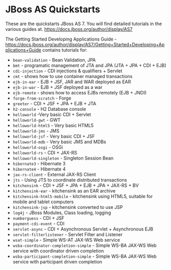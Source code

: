 JBoss AS Quickstarts
====================

These are the quickstarts JBoss AS 7. You will find detailed tutorials in the
various guides at.
<https://docs.jboss.org/author/display/AS7>

The Getting Started Developing Applications Guide -
<https://docs.jboss.org/author/display/AS7/Getting+Started+Developing+Applications+Guide>
contains tutorials for:

* `bean-validation` - Bean Validation, JPA
* `bmt` - programatic management of JTA and JPA (JTA + JPA + CDI + EJB)
* `cdi-injection` - CDI injections & qualifiers + Servlet
* `cmt` - shows how to use container managed transactions
* `ejb-in-ear` - EJB + JSF, JAR and WAR deployed as EAR
* `ejb-in-war` - EJB + JSF deployed as a war
* `ejb-remote` - shows how to access EJBs remotely (EJB + JNDI)
* `forge-from-scratch` - Forge
* `greeter` - CDI + JSF + JPA + EJB + JTA
* `h2-console` - H2 Database console
* `helloworld` -Very basic  CDI + Servlet
* `helloworld-gwt` - GWT
* `helloworld-html5` - Very basic HTML5
* `helloworld-jms` - JMS
* `helloworld-jsf` - Very basic CDI + JSF
* `helloworld-mdb` - Very basic JMS and MDBs
* `helloworld-osgi` - OSGi
* `helloworld-rs` - CDI + JAX-RS
* `helloworld-singleton` - Singleton Session Bean
* `hibernate3` - Hibernate 3
* `hibernate4` - Hibernate 4
* `jax-rs-client` - External JAX-RS Client
* `jts` - Using JTS to coordinate distributed transactions
* `kitchensink` - CDI + JSF + JPA + EJB + JPA + JAX-RS + BV
* `kitchensink-ear` - kitchensink as an EAR archive
* `kitchensink-html5-mobile` - kitchensink using HTML5, suitable for mobile and tablet computers
* `kitchensink-jsp` - kitchensink converted to use JSP
* `log4j` - JBoss Modules, Class loading, logging
* `numberguess` - CDI + JSF
* `payment-cdi-event` - CDI
* `servlet-async` - CDI + Asynchronous Servlet + Asynchronous EJB 
* `servlet-filterlistener` - Servlet Filter and Listener
* `wsat-simple` -  Simple WS-AT JAX-WS Web service
* `wsba-coordinator-completion-simple` - Simple WS-BA JAX-WS Web service with coordinator driven completion
* `wsba-participant-completion-simple` - Simple WS-BA JAX-WS Web service with participant driven completion

